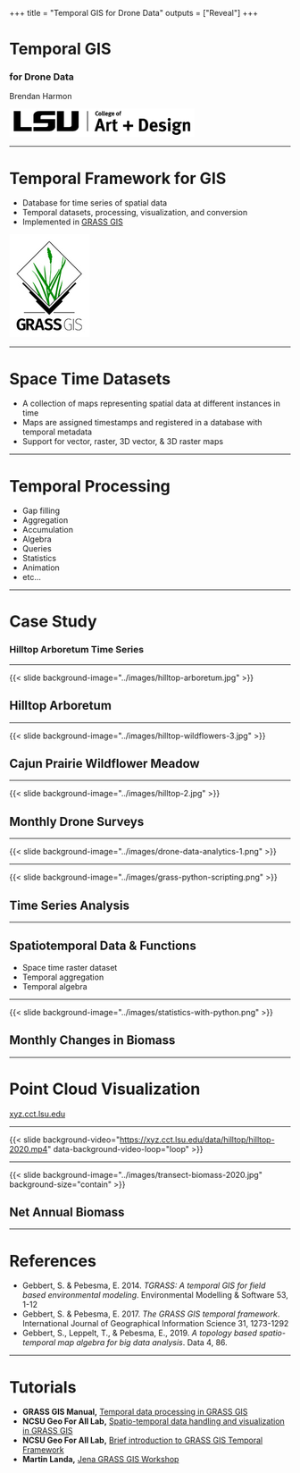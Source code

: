 +++
title = "Temporal GIS for Drone Data"
outputs = ["Reveal"]
+++

# Temporal GIS

### for Drone Data

Brendan Harmon

<img height="50px" src="../images/lsu-coad-logo.png" alt="lsu college of art and design logo">

---

# Temporal Framework for GIS

* Database for time series of spatial data
* Temporal datasets, processing, visualization, and conversion
* Implemented in [GRASS GIS](https://grass.osgeo.org/)

![GRASS GIS Logo](../images/grass-logo-s.jpg)

---

# Space Time Datasets

* A collection of maps representing spatial data at different instances in time
* Maps are assigned timestamps and registered in a database with temporal metadata
* Support for vector, raster, 3D vector, & 3D raster maps

---

# Temporal Processing

* Gap filling
* Aggregation
* Accumulation
* Algebra
* Queries
* Statistics
* Animation
* etc...

---

# Case Study

### Hilltop Arboretum Time Series

---

{{< slide background-image="../images/hilltop-arboretum.jpg" >}}
## Hilltop Arboretum

---

{{< slide background-image="../images/hilltop-wildflowers-3.jpg" >}}
## Cajun Prairie Wildflower Meadow

---

{{< slide background-image="../images/hilltop-2.jpg" >}}
## Monthly Drone Surveys

---

{{< slide background-image="../images/drone-data-analytics-1.png" >}}

---

{{< slide background-image="../images/grass-python-scripting.png" >}}
## Time Series Analysis

---

## Spatiotemporal Data & Functions
* Space time raster dataset
* Temporal aggregation
* Temporal algebra

---

{{< slide background-image="../images/statistics-with-python.png" >}}
## Monthly Changes in Biomass

---

# Point Cloud Visualization

[xyz.cct.lsu.edu](https://xyz.cct.lsu.edu/data/hilltop/arboretum.html)

---

{{< slide background-video="https://xyz.cct.lsu.edu/data/hilltop/hilltop-2020.mp4" data-background-video-loop="loop" >}}

---

{{< slide background-image="../images/transect-biomass-2020.jpg" background-size="contain" >}}
## Net Annual Biomass

---

# References

* Gebbert, S. & Pebesma, E. 2014. *TGRASS: A temporal GIS for field based environmental modeling*. Environmental Modelling & Software 53, 1-12
* Gebbert, S. & Pebesma, E. 2017. *The GRASS GIS temporal framework*. International Journal of Geographical Information Science 31, 1273-1292
* Gebbert, S., Leppelt, T., & Pebesma, E., 2019. *A topology based spatio-temporal map algebra for big data analysis*. Data 4, 86.

---

# Tutorials

* **GRASS GIS Manual,** [Temporal data processing in GRASS GIS](https://grass.osgeo.org/grass82/manuals/temporalintro.html)
* **NCSU Geo For All Lab,** [Spatio-temporal data handling and visualization in GRASS GIS](https://ncsu-geoforall-lab.github.io/grass-temporal-workshop/)
* **NCSU Geo For All Lab,** [Brief introduction to GRASS GIS Temporal Framework](http://fatra.cnr.ncsu.edu/temporal-grass-workshop/TGRASS_intro.pdf)
* **Martin Landa,** [Jena GRASS GIS Workshop](https://training.gismentors.eu/grass-gis-workshop-jena/units/21.html)
